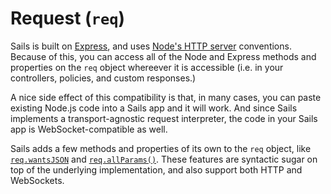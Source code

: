 # Request (`req`)

Sails is built on [Express](https://github.com/balderdashy/sails-docs/blob/master/PAGE_NEEDED.md), and uses [Node's HTTP server](http://nodejs.org/api/http.html) conventions.  Because of this, you can access all of the Node and Express methods and properties on the `req` object whereever it is accessible (i.e. in your controllers, policies, and custom responses.)

A nice side effect of this compatibility is that, in many cases, you can paste existing Node.js code into a Sails app and it will work.  And since Sails implements a transport-agnostic request interpreter, the code in your Sails app is WebSocket-compatible as well.

Sails adds a few methods and properties of its own to the `req` object, like [`req.wantsJSON`](https://sailsjs.com/documentation/reference/request-req/req-wants-json) and [`req.allParams()`](https://sailsjs.com/documentation/reference/request-req/req-all-params).  These features are syntactic sugar on top of the underlying implementation, and also support both HTTP and WebSockets.


<!--
### Protocol Support

The chart below describes support for the methods and properties on [`req`](https://sailsjs.com/documentation/reference/request-req), the Sails request object (`req`), across HTTP and WebSockets:


|                          | HTTP    | WebSockets |
|--------------------------|---------|------------|
| req.file()               | :white_check_mark: | :white_large_square: |
| req.param()              | :white_check_mark: | :white_check_mark: |
| req.route                | :white_check_mark: | :white_check_mark: |
| req.cookies              | :white_check_mark: | :white_large_square: |
| req.signedCookies        | :white_check_mark: | :white_large_square: |
| req.get()                | :white_check_mark: | :white_large_square: |
| req.accepts()            | :white_check_mark: | :white_large_square: |
| req.accepted             | :white_check_mark: | :white_large_square: |
| req.is()                 | :white_check_mark: | :white_large_square: |
| req.ip                   | :white_check_mark: | :white_check_mark: |
| req.ips                  | :white_check_mark: | :white_large_square: |
| req.path                 | :white_check_mark: | :white_large_square: |
| req.host                 | :white_check_mark: | :white_large_square: |
| req.fresh                | :white_check_mark: | :white_large_square: |
| req.stale                | :white_check_mark: | :white_large_square: |
| req.xhr                  | :white_check_mark: | :white_large_square: |
| req.protocol             | :white_check_mark: | :white_check_mark: |
| req.secure               | :white_check_mark: | :white_large_square: |
| req.session              | :white_check_mark: | :white_check_mark: |
| req.subdomains           | :white_check_mark: | :white_large_square: |
| req.method               | :white_check_mark: | :white_check_mark: |
| req.originalUrl          | :white_check_mark: | :white_large_square: |
| req.acceptedLanguages    | :white_check_mark: | :white_large_square: |
| req.acceptedCharsets     | :white_check_mark: | :white_large_square: |
| req.acceptsCharset()     | :white_check_mark: | :white_large_square: |
| req.acceptsLanguage()    | :white_check_mark: | :white_large_square: |
| req.isSocket             | :white_check_mark: | :white_check_mark: |
| req.allParams()          | :white_check_mark: | :white_check_mark: |
| req.transport            | :white_large_square: | :white_check_mark: |
| req.url                  | :white_check_mark: | :white_check_mark: |
| req.wantsJSON            | :white_check_mark: | :white_check_mark: |


### Legend

  - :white_check_mark: - fully supported
  - :white_large_square: - feature not yet implemented
  - :heavy_multiplication_x: - unsupported due to protocol restrictions


-->


<docmeta name="displayName" value="Request (`req`)">
<docmeta name="stabilityIndex" value="3">
